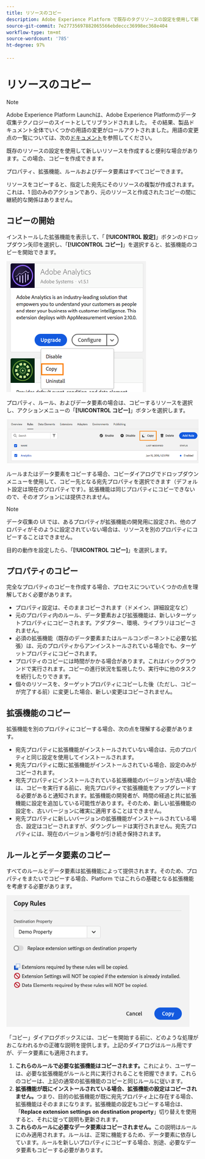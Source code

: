 ```yaml
---
title: リソースのコピー
description: Adobe Experience Platform で既存のタグリソースの設定を使用して新しいタグリソースを作成する方法について説明します。
source-git-commit: 7e27735697882065566ebdeccc36998ec368e404
workflow-type: tm+mt
source-wordcount: '785'
ht-degree: 97%

---
```


# リソースのコピー

>[!NOTE]
>
>Adobe Experience Platform Launchは、Adobe Experience Platformのデータ収集テクノロジーのスイートとしてリブランドされました。 その結果、製品ドキュメント全体でいくつかの用語の変更がロールアウトされました。用語の変更点の一覧については、次の[ドキュメント](../../term-updates.md)を参照してください。

既存のリソースの設定を使用して新しいリソースを作成すると便利な場合があります。この場合、コピーを作成できます。

プロパティ、拡張機能、ルールおよびデータ要素はすべてコピーできます。

リソースをコピーすると、指定した宛先にそのリソースの複製が作成されます。これは、1 回のみのアクションであり、元のリソースと作成されたコピーの間に継続的な関係はありません。

## コピーの開始

インストールした拡張機能を表示して、「 **[!UICONTROL 設定]**」ボタンのドロップダウン矢印を選択し、「**[!UICONTROL コピー]**」を選択すると、拡張機能のコピーを開始できます。

![Analytics 拡張機能のコピー](../../images/copy-initiate-extension.png)

プロパティ、ルール、およびデータ要素の場合は、コピーするリソースを選択し、アクションメニューの「**[!UICONTROL コピー]**」ボタンを選択します。

![Analytics ルールのコピー](../../images/copy-initiate-rule.png)

ルールまたはデータ要素をコピーする場合、コピーダイアログでドロップダウンメニューを使用して、コピー先となる宛先プロパティを選択できます（デフォルト設定は現在のプロパティです）。拡張機能は同じプロパティにコピーできないので、そのオプションには提供されません。

>[!NOTE]
>
>データ収集の UI では、あるプロパティが拡張機能の開発用に設定され、他のプロパティがそのように設定されていない場合は、リソースを別のプロパティにコピーすることはできません。

目的の動作を設定したら、「**[!UICONTROL コピー]**」を選択します。

## プロパティのコピー

完全なプロパティのコピーを作成する場合、プロセスについていくつかの点を理解しておく必要があります。

* プロパティ設定は、そのままコピーされます（ドメイン、詳細設定など）
* 元のプロパティ内のルール、データ要素および拡張機能は、新しいターゲットプロパティにコピーされます。アダプター、環境、ライブラリはコピーされません。
* 必須の拡張機能（既存のデータ要素またはルールコンポーネントに必要な拡張）は、元のプロパティからアンインストールされている場合でも、ターゲットプロパティにコピーされます。
* プロパティのコピーには時間がかかる場合があります。これはバックグラウンドで実行されます。コピーの進行状況を監視したり、実行中に他のタスクを続行したりできます。
* 個々のリソースを、ターゲットプロパティにコピーした後（ただし、コピーが完了する前）に変更した場合、新しい変更はコピーされません。

## 拡張機能のコピー

拡張機能を別のプロパティにコピーする場合、次の点を理解する必要があります。

* 宛先プロパティに拡張機能がインストールされていない場合は、元のプロパティと同じ設定を使用してインストールされます。
* 宛先プロパティに既に拡張機能がインストールされている場合、設定のみがコピーされます。
* 宛先プロパティにインストールされている拡張機能のバージョンが古い場合は、コピーを実行する前に、宛先プロパティで拡張機能をアップグレードする必要があると通知されます。拡張機能の開発者が、時間の経過と共に拡張機能に設定を追加している可能性があります。そのため、新しい拡張機能の設定を、古いバージョンに確実に適用することはできません。
* 宛先プロパティに新しいバージョンの拡張機能がインストールされている場合、設定はコピーされますが、ダウングレードは実行されません。宛先プロパティには、現在のバージョン番号が引き続き保持されます。

## ルールとデータ要素のコピー

すべてのルールとデータ要素は拡張機能によって提供されます。そのため、プロパティをまたいでコピーする場合、Platform ではこれらの基礎となる拡張機能を考慮する必要があります。

![ルールをでもプロパティにコピーする](../../images/copy-rules-dialog1.png)

「コピー」ダイアログボックスには、コピーを開始する前に、どのような処理がおこなわれるかの正確な説明を提供します。上記のダイアログはルール用ですが、データ要素にも適用されます。

1. **これらのルールで必要な拡張機能はコピーされます。**&#x200B;これにより、ユーザーは、必要な拡張機能がルールと共に実行されることを把握できます。これらのコピーは、上記の通常の拡張機能のコピーと同じルールに従います。
1. **拡張機能が既にインストールされている場合、拡張機能の設定はコピーされません。**&#x200B;つまり、目的の拡張機能が既に宛先プロパティ上に存在する場合、拡張機能はそのままになります。拡張機能の設定もコピーする場合は、「**Replace extension settings on destination property**」切り替えを使用すると、それに従って説明も更新されます。
1. **これらのルールに必要なデータ要素はコピーされません。**&#x200B;この説明はルールにのみ適用されます。ルールは、正常に機能するため、データ要素に依存しています。ルールを新しいプロパティにコピーする場合、別途、必要なデータ要素もコピーする必要があります。

